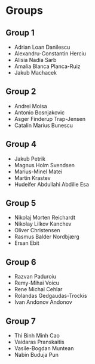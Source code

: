 # Groups

## Group 1
* Adrian Loan Danilescu
* Alexandru-Constantin Herciu
* Alisia Nadia Sarb
* Amalia Blanca Planca-Ruiz
* Jakub Machacek

## Group 2
* Andrei Moisa
* Antonio Bosnjakovic
* Asger Finderup Trap-Jensen
* Catalin Marius Bunescu

## Group 4
* Jakub Petrik
* Magnus Holm Svendsen
* Marius-Minel Matei
* Martin Krastev
* Hudeifer Abdullahi Abdille Esa

## Group 5
* Nikolaj Morten Reichardt
* Nikolay Lilkov Kanchev
* Oliver Christensen
* Rasmus Balder Nordbjærg
* Ersan Ebit

## Group 6
* Razvan Paduroiu
* Remy-Mihai Voicu
* Rene Michal Cehlar
* Rolandas Gedgaudas-Trockis
* Ivan Andonov Andonov

## Group 7
* Thi Binh Minh Cao
* Vaidaras Pranskaitis
* Vasile-Bogdan Muntean
* Nabin Buduja Pun
